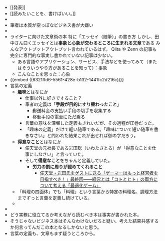 - [[発表]]
- [[読みたいことを、書けばいい。]]
-
- 筆者は本質が空っぽなビジネス書が大嫌い
-
- ライターに向けた文章術の本
  特に「エッセイ（随筆）」の書き方
  しかし、田中さん曰くエッセイとは**事象と心象が交わるところに生まれる文章**である
  みんなアウトプットアウトプット言われているはず。
  Qiita や Zenn の記事も完全に専門的な事実し書かれていない記事は少ない。
	- ある言語やアプリケーション、サービス、手法などを使ってみて（またはそういうやり方があることを知って）：事象
	- こんなことを思った：心象
- {{embed ((6321ffd6-5561-428e-b132-1441fc2d216c))}}
- 言葉の定義
	- **趣味**とはなにか
		- 仕事以外に好きですること？
		- 筆者の定義は「**手段が目的にすり替わったこと**」
			- 郵送料金の支払い手段の切手を収集する
			- 移動手段の電車にただ乗る
		- 言葉の意味を深堀した定義もきれいだが、その過程が圧巻だった。
		- 「趣味の定義」だけで軽い随筆である。「趣味について短い随筆を書きなさい」と問われた結果これが出せれば御の字だろう。
	- **得意なこと**とはなにか
		- 任天堂の元社長である岩田聡（いわたさとる）が「得意なことを仕事にしなさい」と言っていた。
		- そして**得意なこと**をちゃんと定義していた。
			- **労力の割に周りが認めてくれること**
				- [任天堂・岩田氏をゲストに送る「ゲーマーはもっと経営者を目指すべき！」最終回――経営とは「コトとヒト」の両方について考える「最適化ゲーム」](https://www.4gamer.net/games/999/G999905/20141226033/index_3.html)
	- 「料理の四面体」でも「料理」という言葉から特定の料理名、調理方法までずっと言葉を定義し続けている。
	-
-
- どう実務に役立てるか考えながら読むべき本は事実が書かれた本。
- そうじゃないビジネス本はそんなわけないだろと疑い、考えた結果共感するか何言ってんだこの本となるしかないと思う。
- 言葉の定義も、文章もまず疑うところから。
